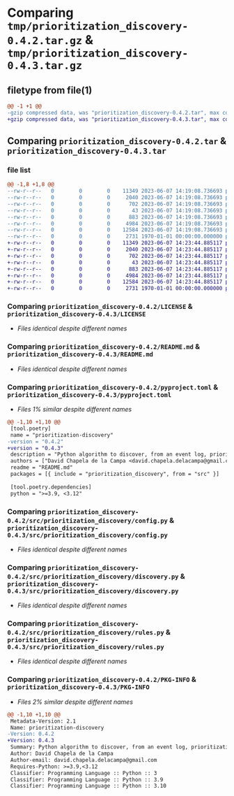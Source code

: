 # Comparing `tmp/prioritization_discovery-0.4.2.tar.gz` & `tmp/prioritization_discovery-0.4.3.tar.gz`

## filetype from file(1)

```diff
@@ -1 +1 @@
-gzip compressed data, was "prioritization_discovery-0.4.2.tar", max compression
+gzip compressed data, was "prioritization_discovery-0.4.3.tar", max compression
```

## Comparing `prioritization_discovery-0.4.2.tar` & `prioritization_discovery-0.4.3.tar`

### file list

```diff
@@ -1,8 +1,8 @@
--rw-r--r--   0        0        0    11349 2023-06-07 14:19:08.736693 prioritization_discovery-0.4.2/LICENSE
--rw-r--r--   0        0        0     2040 2023-06-07 14:19:08.736693 prioritization_discovery-0.4.2/README.md
--rw-r--r--   0        0        0      702 2023-06-07 14:19:08.736693 prioritization_discovery-0.4.2/pyproject.toml
--rw-r--r--   0        0        0       43 2023-06-07 14:19:08.736693 prioritization_discovery-0.4.2/src/prioritization_discovery/__init__.py
--rw-r--r--   0        0        0      883 2023-06-07 14:19:08.736693 prioritization_discovery-0.4.2/src/prioritization_discovery/config.py
--rw-r--r--   0        0        0     4984 2023-06-07 14:19:08.736693 prioritization_discovery-0.4.2/src/prioritization_discovery/discovery.py
--rw-r--r--   0        0        0    12584 2023-06-07 14:19:08.736693 prioritization_discovery-0.4.2/src/prioritization_discovery/rules.py
--rw-r--r--   0        0        0     2731 1970-01-01 00:00:00.000000 prioritization_discovery-0.4.2/PKG-INFO
+-rw-r--r--   0        0        0    11349 2023-06-07 14:23:44.885117 prioritization_discovery-0.4.3/LICENSE
+-rw-r--r--   0        0        0     2040 2023-06-07 14:23:44.885117 prioritization_discovery-0.4.3/README.md
+-rw-r--r--   0        0        0      702 2023-06-07 14:23:44.885117 prioritization_discovery-0.4.3/pyproject.toml
+-rw-r--r--   0        0        0       43 2023-06-07 14:23:44.885117 prioritization_discovery-0.4.3/src/prioritization_discovery/__init__.py
+-rw-r--r--   0        0        0      883 2023-06-07 14:23:44.885117 prioritization_discovery-0.4.3/src/prioritization_discovery/config.py
+-rw-r--r--   0        0        0     4984 2023-06-07 14:23:44.885117 prioritization_discovery-0.4.3/src/prioritization_discovery/discovery.py
+-rw-r--r--   0        0        0    12584 2023-06-07 14:23:44.885117 prioritization_discovery-0.4.3/src/prioritization_discovery/rules.py
+-rw-r--r--   0        0        0     2731 1970-01-01 00:00:00.000000 prioritization_discovery-0.4.3/PKG-INFO
```

### Comparing `prioritization_discovery-0.4.2/LICENSE` & `prioritization_discovery-0.4.3/LICENSE`

 * *Files identical despite different names*

### Comparing `prioritization_discovery-0.4.2/README.md` & `prioritization_discovery-0.4.3/README.md`

 * *Files identical despite different names*

### Comparing `prioritization_discovery-0.4.2/pyproject.toml` & `prioritization_discovery-0.4.3/pyproject.toml`

 * *Files 1% similar despite different names*

```diff
@@ -1,10 +1,10 @@
 [tool.poetry]
 name = "prioritization-discovery"
-version = "0.4.2"
+version = "0.4.3"
 description = "Python algorithm to discover, from an event log, prioritization rules that lead to one activity instance to be executed before another."
 authors = ["David Chapela de la Campa <david.chapela.delacampa@gmail.com>"]
 readme = "README.md"
 packages = [{ include = "prioritization_discovery", from = "src" }]
 
 [tool.poetry.dependencies]
 python = ">=3.9, <3.12"
```

### Comparing `prioritization_discovery-0.4.2/src/prioritization_discovery/config.py` & `prioritization_discovery-0.4.3/src/prioritization_discovery/config.py`

 * *Files identical despite different names*

### Comparing `prioritization_discovery-0.4.2/src/prioritization_discovery/discovery.py` & `prioritization_discovery-0.4.3/src/prioritization_discovery/discovery.py`

 * *Files identical despite different names*

### Comparing `prioritization_discovery-0.4.2/src/prioritization_discovery/rules.py` & `prioritization_discovery-0.4.3/src/prioritization_discovery/rules.py`

 * *Files identical despite different names*

### Comparing `prioritization_discovery-0.4.2/PKG-INFO` & `prioritization_discovery-0.4.3/PKG-INFO`

 * *Files 2% similar despite different names*

```diff
@@ -1,10 +1,10 @@
 Metadata-Version: 2.1
 Name: prioritization-discovery
-Version: 0.4.2
+Version: 0.4.3
 Summary: Python algorithm to discover, from an event log, prioritization rules that lead to one activity instance to be executed before another.
 Author: David Chapela de la Campa
 Author-email: david.chapela.delacampa@gmail.com
 Requires-Python: >=3.9,<3.12
 Classifier: Programming Language :: Python :: 3
 Classifier: Programming Language :: Python :: 3.9
 Classifier: Programming Language :: Python :: 3.10
```

